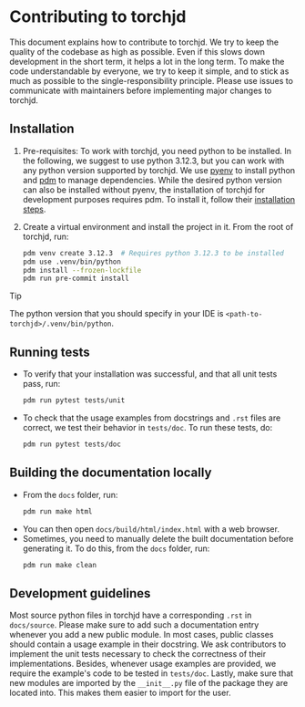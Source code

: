# Contributing to torchjd

This document explains how to contribute to torchjd. We try to keep the quality of the codebase as
high as possible. Even if this slows down development in the short term, it helps a lot in the long
term. To make the code understandable by everyone, we try to keep it simple, and to stick as much as
possible to the single-responsibility principle. Please use issues to communicate with maintainers
before implementing major changes to torchjd.

## Installation

1) Pre-requisites: To work with torchjd, you need python to be installed. In the following, we
   suggest to use python 3.12.3, but you can work with any python version supported by torchjd. We
   use [pyenv](https://github.com/pyenv/pyenv) to install python and
   [pdm](https://pdm-project.org/en/latest/) to manage dependencies. While the desired python
   version can also be installed without pyenv, the installation of torchjd for development purposes
   requires pdm. To install it, follow their
   [installation steps](https://pdm-project.org/en/latest/#installation).

2) Create a virtual environment and install the project in it. From the root of torchjd, run:
   ```bash
   pdm venv create 3.12.3  # Requires python 3.12.3 to be installed
   pdm use .venv/bin/python
   pdm install --frozen-lockfile
   pdm run pre-commit install
   ```

> [!TIP]
> The python version that you should specify in your IDE is `<path-to-torchjd>/.venv/bin/python`.

## Running tests
   - To verify that your installation was successful, and that all unit tests pass, run:
     ```bash
     pdm run pytest tests/unit
     ```

   - To check that the usage examples from docstrings and `.rst` files are correct, we test their
   behavior in `tests/doc`. To run these tests, do:
     ```bash
     pdm run pytest tests/doc
     ```

## Building the documentation locally
   - From the `docs` folder, run:
     ```bash
     pdm run make html
     ```
   - You can then open `docs/build/html/index.html` with a web browser.
   - Sometimes, you need to manually delete the built documentation before generating it. To do
   this, from the `docs` folder, run:
     ```bash
     pdm run make clean
     ```

## Development guidelines

Most source python files in torchjd have a corresponding `.rst` in `docs/source`. Please make sure
to add such a documentation entry whenever you add a new public module. In most cases, public
classes should contain a usage example in their docstring.
We ask contributors to implement the unit
tests necessary to check the correctness of their implementations. Besides, whenever usage examples
are provided, we require the example's code to be tested in `tests/doc`.
Lastly, make sure that new modules are imported by the `__init__.py` file of the package they are
located into. This makes them easier to import for the user.
